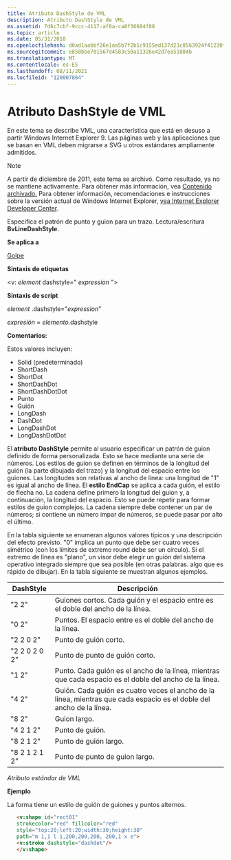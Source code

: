 ```yaml
---
title: Atributo DashStyle de VML
description: Atributo DashStyle de VML
ms.assetid: 7d6c7cbf-9ccc-4117-af0a-ca8f36684f88
ms.topic: article
ms.date: 05/31/2018
ms.openlocfilehash: d0ad1aabbf26e1aa5b7f2b1c9155ed137d23c8563924f41230f60e6415ac10d9
ms.sourcegitcommit: e858bbe701567d4583c50a11326e42d7ea51804b
ms.translationtype: MT
ms.contentlocale: es-ES
ms.lasthandoff: 08/11/2021
ms.locfileid: "120007864"
---
```

# <a name="vml-dashstyle-attribute"></a>Atributo DashStyle de VML

En este tema se describe VML, una característica que está en desuso a partir Windows Internet Explorer 9. Las páginas web y las aplicaciones que se basan en VML deben migrarse a SVG u otros estándares ampliamente admitidos.

> [!Note]  
> A partir de diciembre de 2011, este tema se archivó. Como resultado, ya no se mantiene activamente. Para obtener más información, vea [Contenido archivado.](/previous-versions/windows/internet-explorer/ie-developer/) Para obtener información, recomendaciones e instrucciones sobre la versión actual de Windows Internet Explorer, [vea Internet Explorer Developer Center](https://msdn.microsoft.com/ie/).

 

Especifica el patrón de punto y guion para un trazo. Lectura/escritura **BvLineDashStyle**.

**Se aplica a**

[Golpe](msdn-online-vml-stroke-element.md)

**Sintaxis de etiquetas**

<v: *element* dashstyle=" *expression* ">

**Sintaxis de script**

*element* .dashstyle="*expression*"

*expresión* = *elemento*.dashstyle

**Comentarios:**

Estos valores incluyen:

-   Solid (predeterminado)
-   ShortDash
-   ShortDot
-   ShortDashDot
-   ShortDashDotDot
-   Punto
-   Guión
-   LongDash
-   DashDot
-   LongDashDot
-   LongDashDotDot

El **atributo DashStyle** permite al usuario especificar un patrón de guion definido de forma personalizada. Esto se hace mediante una serie de números. Los estilos de guion se definen en términos de la longitud del guión (la parte dibujada del trazo) y la longitud del espacio entre los guiones. Las longitudes son relativas al ancho de línea: una longitud de "1" es igual al ancho de línea. El **estilo EndCap** se aplica a cada guión, el estilo de flecha no. La cadena define primero la longitud del guion y, a continuación, la longitud del espacio. Esto se puede repetir para formar estilos de guion complejos. La cadena siempre debe contener un par de números; si contiene un número impar de números, se puede pasar por alto el último.

En la tabla siguiente se enumeran algunos valores típicos y una descripción del efecto previsto. "0" implica un punto que debe ser cuatro veces simétrico (con los límites de extremo round debe ser un círculo). Si el extremo de línea es "plano", un visor debe elegir un guión del sistema operativo integrado siempre que sea posible (en otras palabras. algo que es rápido de dibujar). En la tabla siguiente se muestran algunos ejemplos.



| DashStyle     | Descripción                                                                                          |
|---------------|------------------------------------------------------------------------------------------------------|
| "2 2"         | Guiones cortos. Cada guión y el espacio entre es el doble del ancho de la línea.                        |
| "0 2"         | Puntos. El espacio entre es el doble del ancho de la línea.                                                  |
| "2 2 0 2"     | Punto de guión corto.                                                                                      |
| "2 2 0 2 0 2" | Punto de punto de guión corto.                                                                                  |
| "1 2"         | Punto. Cada guión es el ancho de la línea, mientras que cada espacio es el doble del ancho de la línea.            |
| "4 2"         | Guión. Cada guión es cuatro veces el ancho de la línea, mientras que cada espacio es el doble del ancho de la línea. |
| "8 2"         | Guion largo.                                                                                           |
| "4 2 1 2"     | Punto de guión.                                                                                            |
| "8 2 1 2"     | Punto de guión largo.                                                                                       |
| "8 2 1 2 1 2" | Punto de punto de guion largo.                                                                                   |



 

*Atributo estándar de VML*

**Ejemplo**

La forma tiene un estilo de guión de guiones y puntos alternos.


```HTML
   <v:shape id="rect01"
   strokecolor="red" fillcolor="red"
   style="top:20;left:20;width:30;height:30"
   path="m 1,1 l 1,200,200,200, 200,1 x e">
   <v:stroke dashstyle="dashdot"/>
   </v:shape>
```



 

 